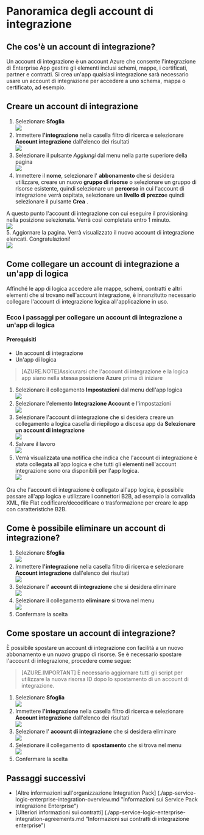 <properties 
    pageTitle="Panoramica dell'integrazione account e il Language Pack integrazione Enterprise | Servizio di Microsoft Azure App | Microsoft Azure" 
    description="Informazioni su tutte informazioni sugli account di integrazione Enterprise Integration Pack e App logica" 
    services="logic-apps" 
    documentationCenter=".net,nodejs,java"
    authors="msftman" 
    manager="erikre" 
    editor="cgronlun"/>

<tags 
    ms.service="logic-apps" 
    ms.workload="integration" 
    ms.tgt_pltfrm="na" 
    ms.devlang="na" 
    ms.topic="article" 
    ms.date="07/08/2016" 
    ms.author="deonhe"/>

# <a name="overview-of-integration-accounts"></a>Panoramica degli account di integrazione

## <a name="what-is-an-integration-account"></a>Che cos'è un account di integrazione?
Un account di integrazione è un account Azure che consente l'integrazione di Enterprise App gestire gli elementi inclusi schemi, mappe, i certificati, partner e contratti. Si crea un'app qualsiasi integrazione sarà necessario usare un account di integrazione per accedere a uno schema, mappa o certificato, ad esempio.

## <a name="create-an-integration-account"></a>Creare un account di integrazione 
1. Selezionare **Sfoglia**   
![](./media/app-service-logic-enterprise-integration-accounts/account-1.png)  
2. Immettere **l'integrazione** nella casella filtro di ricerca e selezionare **Account integrazione** dall'elenco dei risultati     
 ![](./media/app-service-logic-enterprise-integration-accounts/account-2.png)  
3. Selezionare il pulsante *Aggiungi* dal menu nella parte superiore della pagina      
![](./media/app-service-logic-enterprise-integration-accounts/account-3.png)  
4. Immettere il **nome**, selezionare l' **abbonamento** che si desidera utilizzare, creare un nuovo **gruppo di risorse** o selezionare un gruppo di risorse esistente, quindi selezionare un **percorso** in cui l'account di integrazione verrà ospitata, selezionare un **livello di prezzo**e quindi selezionare il pulsante **Crea** .   

  A questo punto l'account di integrazione con cui eseguire il provisioning nella posizione selezionata. Verrà così completata entro 1 minuto.    
![](./media/app-service-logic-enterprise-integration-accounts/account-4.png)  
5. Aggiornare la pagina. Verrà visualizzato il nuovo account di integrazione elencati. Congratulazioni!  
![](./media/app-service-logic-enterprise-integration-accounts/account-5.png) 

## <a name="how-to-link-an-integration-account-to-a-logic-app"></a>Come collegare un account di integrazione a un'app di logica
Affinché le app di logica accedere alle mappe, schemi, contratti e altri elementi che si trovano nell'account integrazione, è innanzitutto necessario collegare l'account di integrazione logica all'applicazione in uso.

### <a name="here-are-the-steps-to-link-an-integration-account-to-a-logic-app"></a>Ecco i passaggi per collegare un account di integrazione a un'app di logica 

#### <a name="prerequisites"></a>Prerequisiti
- Un account di integrazione
- Un'app di logica

>[AZURE.NOTE]Assicurarsi che l'account di integrazione e la logica app siano nella **stessa posizione Azure** prima di iniziare

1. Selezionare il collegamento **Impostazioni** dal menu dell'app logica  
![](./media/app-service-logic-enterprise-integration-accounts/linkaccount-1.png)   
2. Selezionare l'elemento **Integrazione Account** e l'impostazioni  
![](./media/app-service-logic-enterprise-integration-accounts/linkaccount-2.png)   
3. Selezionare l'account di integrazione che si desidera creare un collegamento a logica casella di riepilogo a discesa app da **Selezionare un account di integrazione**  
![](./media/app-service-logic-enterprise-integration-accounts/linkaccount-3.png)   
4. Salvare il lavoro  
![](./media/app-service-logic-enterprise-integration-accounts/linkaccount-4.png)   
5. Verrà visualizzata una notifica che indica che l'account di integrazione è stata collegata all'app logica e che tutti gli elementi nell'account integrazione sono ora disponibili per l'app logica.  
![](./media/app-service-logic-enterprise-integration-accounts/linkaccount-5.png)   

Ora che l'account di integrazione è collegato all'app logica, è possibile passare all'app logica e utilizzare i connettori B2B, ad esempio la convalida XML, file Flat codificare/decodificare o trasformazione per creare le app con caratteristiche B2B.  
    
## <a name="how-to-delete-an-integration-account"></a>Come è possibile eliminare un account di integrazione?
1. Selezionare **Sfoglia**  
![](./media/app-service-logic-enterprise-integration-overview/overview-1.png)    
2. Immettere **l'integrazione** nella casella filtro di ricerca e selezionare **Account integrazione** dall'elenco dei risultati     
 ![](./media/app-service-logic-enterprise-integration-overview/overview-2.png)  
3. Selezionare l' **account di integrazione** che si desidera eliminare  
![](./media/app-service-logic-enterprise-integration-overview/overview-3.png)  
4. Selezionare il collegamento **eliminare** si trova nel menu   
![](./media/app-service-logic-enterprise-integration-accounts/delete.png)  
5. Confermare la scelta    

## <a name="how-to-move-an-integration-account"></a>Come spostare un account di integrazione?
È possibile spostare un account di integrazione con facilità a un nuovo abbonamento e un nuovo gruppo di risorse. Se è necessario spostare l'account di integrazione, procedere come segue:

>[AZURE.IMPORTANT] È necessario aggiornare tutti gli script per utilizzare la nuova risorsa ID dopo lo spostamento di un account di integrazione.

1. Selezionare **Sfoglia**  
![](./media/app-service-logic-enterprise-integration-overview/overview-1.png)    
2. Immettere **l'integrazione** nella casella filtro di ricerca e selezionare **Account integrazione** dall'elenco dei risultati     
 ![](./media/app-service-logic-enterprise-integration-overview/overview-2.png)  
3. Selezionare l' **account di integrazione** che si desidera eliminare  
![](./media/app-service-logic-enterprise-integration-overview/overview-3.png)  
4. Selezionare il collegamento di **spostamento** che si trova nel menu   
![](./media/app-service-logic-enterprise-integration-accounts/move.png)  
5. Confermare la scelta    

## <a name="next-steps"></a>Passaggi successivi
- [Altre informazioni sull'organizzazione Integration Pack] (./app-service-logic-enterprise-integration-overview.md "Informazioni sui Service Pack integrazione Enterprise")  
- [Ulteriori informazioni sui contratti] (./app-service-logic-enterprise-integration-agreements.md "Informazioni sui contratti di integrazione enterprise")  


 